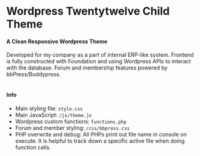 Wordpress Twentytwelve Child Theme
==================================
#### A Clean Responsive Wordpress Theme

Developed for my company as a part of internal ERP-like system. Frontend is fully constructed with Foundation and using Wordpress APIs to interact with the database. Forum and membership features powered by bbPress/Buddypress.
<br>
<br>

#### Info 
- Main styling file: ```style.css```
- Main JavaScript: ```/js/theme.js```
- Wordpress custom functions: ```functions.php```
- Forum and member styling: ```/css/bbpress.css```
- PHP overwrite and debug: All PHPs print out file name in console on execute. It is helpful to track down a specific active file when doing function calls.
